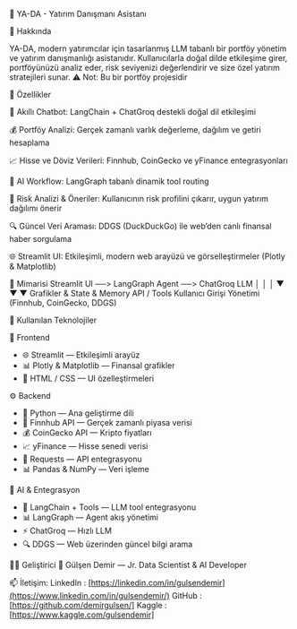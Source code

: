 🤖 YA-DA  - Yatırım Danışmanı Asistanı

🧠 Hakkında

YA-DA, modern yatırımcılar için tasarlanmış LLM tabanlı bir portföy yönetim ve yatırım danışmanlığı asistanıdır.
Kullanıcılarla doğal dilde etkileşime girer, portföyünüzü analiz eder, risk seviyenizi değerlendirir ve size özel yatırım stratejileri sunar.
⚠️ Not: Bu bir portföy projesidir

🚀 Özellikler

💬 Akıllı Chatbot: LangChain + ChatGroq destekli doğal dil etkileşimi

💰 Portföy Analizi: Gerçek zamanlı varlık değerleme, dağılım ve getiri hesaplama

📈 Hisse ve Döviz Verileri: Finnhub, CoinGecko ve yFinance entegrasyonları

🧩 AI Workflow: LangGraph tabanlı dinamik tool routing

🧮 Risk Analizi & Öneriler: Kullanıcının risk profilini çıkarır, uygun yatırım dağılımı önerir

🔍 Güncel Veri Araması: DDGS (DuckDuckGo) ile web’den canlı finansal haber sorgulama

🌐 Streamlit UI: Etkileşimli, modern web arayüzü ve görselleştirmeler (Plotly & Matplotlib)

🧩 Mimarisi
Streamlit UI ──> LangGraph Agent ──> ChatGroq LLM
      │                  │              │
      ▼                  ▼              ▼
  Grafikler &       State & Memory   API / Tools
  Kullanıcı Girişi  Yönetimi         (Finnhub, CoinGecko, DDGS)


🧰 Kullanılan Teknolojiler

🎨 Frontend
- 🌐 Streamlit — Etkileşimli arayüz
- 📊 Plotly & Matplotlib — Finansal grafikler
- 🎯 HTML / CSS — UI özelleştirmeleri

⚙️ Backend
- 🐍 Python — Ana geliştirme dili
- 📡 Finnhub API — Gerçek zamanlı piyasa verisi
- 💰 CoinGecko API — Kripto fiyatları
- 📈 yFinance — Hisse senedi verisi
- 🔗 Requests — API entegrasyonu
- 📊 Pandas & NumPy — Veri işleme

🤖 AI & Entegrasyon
- 🧠 LangChain + Tools — LLM tool entegrasyonu
- 📊 LangGraph — Agent akış yönetimi
- ⚡ ChatGroq — Hızlı LLM 
- 🔍 DDGS — Web üzerinden güncel bilgi arama

🧑‍💻 Geliştirici
👋 Gülşen Demir — Jr. Data Scientist & AI Developer

📫 İletişim: 
LinkedIn : [https://linkedin.com/in/gulsendemir](https://www.linkedin.com/in/gulsendemir/)
GitHub : [https://github.com/demirgulsen/]
Kaggle : [https://www.kaggle.com/gulsendemir]
